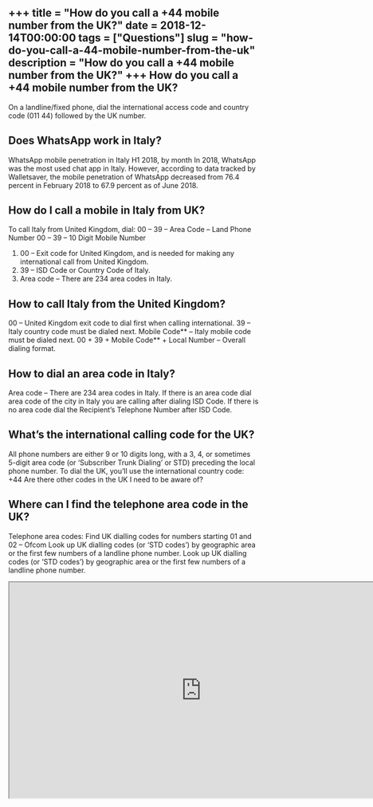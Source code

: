 +++
title = "How do you call a +44 mobile number from the UK?"
date = 2018-12-14T00:00:00
tags = ["Questions"]
slug = "how-do-you-call-a-44-mobile-number-from-the-uk"
description = "How do you call a +44 mobile number from the UK?"
+++
How do you call a +44 mobile number from the UK?
------------------------------------------------

On a landline/fixed phone, dial the international access code and country code (011 44) followed by the UK number.

Does WhatsApp work in Italy?
----------------------------

WhatsApp mobile penetration in Italy H1 2018, by month In 2018, WhatsApp was the most used chat app in Italy. However, according to data tracked by Walletsaver, the mobile penetration of WhatsApp decreased from 76.4 percent in February 2018 to 67.9 percent as of June 2018.

How do I call a mobile in Italy from UK?
----------------------------------------

To call Italy from United Kingdom, dial: 00 – 39 – Area Code – Land Phone Number 00 – 39 – 10 Digit Mobile Number

1. 00 – Exit code for United Kingdom, and is needed for making any international call from United Kingdom.
2. 39 – ISD Code or Country Code of Italy.
3. Area code – There are 234 area codes in Italy.

How to call Italy from the United Kingdom?
------------------------------------------

00 – United Kingdom exit code to dial first when calling international. 39 – Italy country code must be dialed next. Mobile Code\*\* – Italy mobile code must be dialed next. 00 + 39 + Mobile Code\*\* + Local Number – Overall dialing format.

How to dial an area code in Italy?
----------------------------------

Area code – There are 234 area codes in Italy. If there is an area code dial area code of the city in Italy you are calling after dialing ISD Code. If there is no area code dial the Recipient’s Telephone Number after ISD Code.

What’s the international calling code for the UK?
-------------------------------------------------

All phone numbers are either 9 or 10 digits long, with a 3, 4, or sometimes 5-digit area code (or ‘Subscriber Trunk Dialing’ or STD) preceding the local phone number. To dial the UK, you’ll use the international country code: +44 Are there other codes in the UK I need to be aware of?

Where can I find the telephone area code in the UK?
---------------------------------------------------

Telephone area codes: Find UK dialling codes for numbers starting 01 and 02 – Ofcom Look up UK dialling codes (or ‘STD codes’) by geographic area or the first few numbers of a landline phone number. Look up UK dialling codes (or ‘STD codes’) by geographic area or the first few numbers of a landline phone number.

<iframe allow="accelerometer; autoplay; clipboard-write; encrypted-media; gyroscope; picture-in-picture" allowfullscreen="" class="__youtube_prefs__  epyt-is-override  no-lazyload" data-no-lazy="1" data-origheight="433" data-origwidth="770" data-skipgform_ajax_framebjll="" height="433" id="_ytid_37232" loading="lazy" src="https://www.youtube.com/embed/du-FYF6IF9E?enablejsapi=1&autoplay=0&cc_load_policy=0&cc_lang_pref=&iv_load_policy=1&loop=0&modestbranding=0&rel=1&fs=1&playsinline=0&autohide=2&theme=dark&color=red&controls=1&" title="YouTube player" width="770"></iframe>